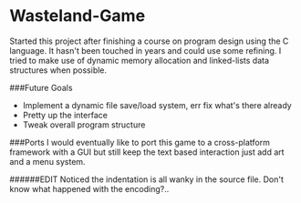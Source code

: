 # Wasteland-Game
Started this project after finishing a course on program design using the C language. It hasn't been touched in years and could use some refining. I tried to make use of dynamic memory allocation and linked-lists data structures when possible.

###Future Goals
- Implement a dynamic file save/load system, err fix what's there already
- Pretty up the interface
- Tweak overall program structure

###Ports
I would eventually like to port this game to a cross-platform framework with a GUI but still keep the text based interaction just add art and a menu system.

######EDIT
Noticed the indentation is all wanky in the source file. Don't know what happened with the encoding?..

